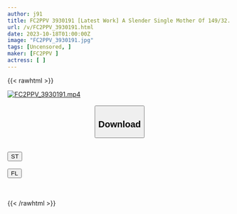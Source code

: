 ```yaml
---
author: j91
title: FC2PPV 3930191 [Latest Work] A Slender Single Mother Of 149/32. I Want To Have A Second C***d, So I’m Serious About Sex. Continuous Pleasure Loop Of Climax T*****e ♪ Serious Impregnation And Creampie With A Big Cock In The Narrow Vagina!
url: /v/FC2PPV_3930191.html
date: 2023-10-18T01:00:00Z
image: "FC2PPV_3930191.jpg"
tags: [Uncensored, ]
maker: [FC2PPV ]
actress: [ ]
---
```



{{< rawhtml >}}

<div class="video" data-videoid="qlPXk4914vFzXdD">
    <a href="javascript:;">
        <img src="https://my.j91.asia/v/FC2PPV_3930191.jpg" width="WIDTH" height="HEIGHT" alt="FC2PPV_3930191.mp4" loading="lazy">
    </a>
</div>

<script type="text/javascript" src="https://j91.asia/asset/on-demand-st.js"></script>

<br>
  <link rel="stylesheet" href="https://j91.asia/asset/bs5.css">
  
  <center>
  <button class="btn btn-primary" type="button" data-bs-toggle="collapse" data-bs-target=".multi-collapse" aria-expanded="false" aria-controls="multiCollapseExample1 multiCollapseExample2"><h2>Download</h2></button></center>
</p>
<div class="row">
  <div class="col">
    <div class="collapse multi-collapse" id="multiCollapseExample1">
      <div class="card card-body">
	      	      <br>
<div class="buttons">  
<a href="https://streamtape.to/v/qlPXk4914vFzXdD"><button class="btn-hover color-3"><i class="fa fa-download"></i> ST</button></a></div>
    </div>
  </div>
</div>
  <div class="col">
    <div class="collapse multi-collapse" id="multiCollapseExample2">
      <div class="card card-body">
	      <br>
<div class="buttons">
    <a href="https://filelions.online/f/r59ceb74ttsx"><button class="btn-hover color-9"><i class="fa fa-download"></i> FL</button></a></div>
<br><br>
      </div>
    </div>
  </div>
</div>

{{< /rawhtml >}}